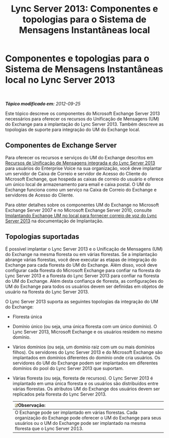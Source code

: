 ﻿---
title: 'Lync Server 2013: Componentes e topologias para o Sistema de Mensagens Instantâneas local'
TOCTitle: Componentes e topologias para o Sistema de Mensagens Instantâneas local
ms:assetid: 22fc87cf-a7e5-4c8c-bb9b-101e5380cdcf
ms:mtpsurl: https://technet.microsoft.com/pt-br/library/Gg425711(v=OCS.15)
ms:contentKeyID: 49306140
ms.date: 05/19/2016
mtps_version: v=OCS.15
ms.translationtype: HT
---

# Componentes e topologias para o Sistema de Mensagens Instantâneas local no Lync Server 2013

 

_**Tópico modificado em:** 2012-09-25_

Este tópico descreve os componentes do Microsoft Exchange Server 2013 necessários para oferecer os recursos do Unificação de Mensagens (UM) do Exchange para a implantação do Lync Server 2013. Também descreve as topologias de suporte para integração do UM do Exchange local.

## Componentes de Exchange Server

Para oferecer os recursos e serviços do UM do Exchange descritos em [Recursos de Unificação de Mensagens integrada e do Lync Server 2013](lync-server-2013-features-of-integrated-unified-messaging.md) para usuários do Enterprise Voice na sua organização, você deve implantar um servidor de Caixa de Correio e servidor de Acesso do Cliente do Microsoft Exchange, que hospeda as caixas de correio do usuário e oferece um único local de armazenamento para email e caixa postal. O UM do Exchange funciona como um serviço na Caixa de Correio do Exchange e servidores de Acesso do Cliente.

Para obter detalhes sobre os componentes UM do Exchange no Microsoft Exchange Server 2007 e no Microsoft Exchange Server 2010, consulte [Implantando Exchange UM no local para fornecer correio de voz do Lync Server 2013](lync-server-2013-deploying-on-premises-exchange-um-to-provide-lync-server-2013-voice-mail.md) na documentação de Implantação.

## Topologias suportadas

É possível implantar o Lync Server 2013 e o Unificação de Mensagens (UM) do Exchange na mesma floresta ou em várias florestas. Se a implantação abrange várias florestas, você deve executar as etapas de integração do Exchange para cada floresta do UM do Exchange. Além disso, você deve configurar cada floresta do Microsoft Exchange para confiar na floresta do Lync Server 2013 e a floresta do Lync Server 2013 para confiar na floresta do UM do Exchange. Além desta confiança de floresta, as configurações do UM do Exchange para todos os usuários devem ser definidas em objetos de usuário na floresta do Lync Server 2013.

O Lync Server 2013 suporta as seguintes topologias da integração do UM do Exchange:

  - Floresta única

  - Domínio único (ou seja, uma única floresta com um único domínio). O Lync Server 2013, Microsoft Exchange e os usuários residem no mesmo domínio.

  - Vários domínios (ou seja, um domínio raiz com um ou mais domínios filhos). Os servidores do Lync Server 2013 e do Microsoft Exchange são implantados em domínios diferentes do domínio onde cria usuários. Os servidores do UM do Exchange podem ser implantados em diferentes domínios do pool do Lync Server 2013 que suportam.

  - Várias floresta (ou seja, floresta de recursos). O Lync Server 2013 é implantado em uma única floresta e os usuários são distribuídos entre várias florestas. Os atributos UM do Exchange dos usuários devem ser replicados pela floresta do Lync Server 2013.
    
    <table>
    <thead>
    <tr class="header">
    <th><img src="images/Gg425756.note(OCS.15).gif" title="note" alt="note" />Observação:</th>
    </tr>
    </thead>
    <tbody>
    <tr class="odd">
    <td>O Exchange pode ser implantado em várias florestas. Cada organização do Exchange pode oferecer o UM do Exchange para seus usuários ou o UM do Exchange pode ser implantado na mesma floresta que o Lync Server 2013.</td>
    </tr>
    </tbody>
    </table>

